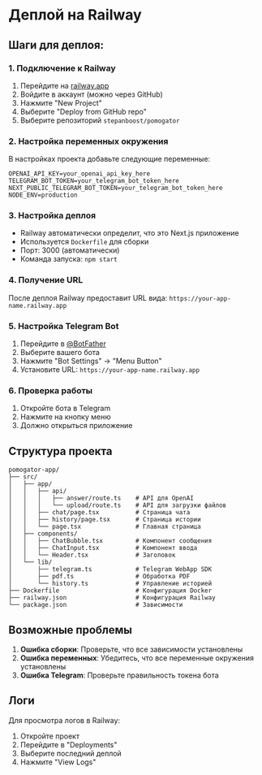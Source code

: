 # Деплой на Railway

## Шаги для деплоя:

### 1. Подключение к Railway
1. Перейдите на [railway.app](https://railway.app)
2. Войдите в аккаунт (можно через GitHub)
3. Нажмите "New Project"
4. Выберите "Deploy from GitHub repo"
5. Выберите репозиторий `stepanboost/pomogator`

### 2. Настройка переменных окружения
В настройках проекта добавьте следующие переменные:

```
OPENAI_API_KEY=your_openai_api_key_here
TELEGRAM_BOT_TOKEN=your_telegram_bot_token_here
NEXT_PUBLIC_TELEGRAM_BOT_TOKEN=your_telegram_bot_token_here
NODE_ENV=production
```

### 3. Настройка деплоя
- Railway автоматически определит, что это Next.js приложение
- Используется `Dockerfile` для сборки
- Порт: 3000 (автоматически)
- Команда запуска: `npm start`

### 4. Получение URL
После деплоя Railway предоставит URL вида:
`https://your-app-name.railway.app`

### 5. Настройка Telegram Bot
1. Перейдите в [@BotFather](https://t.me/botfather)
2. Выберите вашего бота
3. Нажмите "Bot Settings" → "Menu Button"
4. Установите URL: `https://your-app-name.railway.app`

### 6. Проверка работы
1. Откройте бота в Telegram
2. Нажмите на кнопку меню
3. Должно открыться приложение

## Структура проекта

```
pomogator-app/
├── src/
│   ├── app/
│   │   ├── api/
│   │   │   ├── answer/route.ts    # API для OpenAI
│   │   │   └── upload/route.ts    # API для загрузки файлов
│   │   ├── chat/page.tsx          # Страница чата
│   │   ├── history/page.tsx       # Страница истории
│   │   └── page.tsx               # Главная страница
│   ├── components/
│   │   ├── ChatBubble.tsx         # Компонент сообщения
│   │   ├── ChatInput.tsx          # Компонент ввода
│   │   └── Header.tsx             # Заголовок
│   └── lib/
│       ├── telegram.ts            # Telegram WebApp SDK
│       ├── pdf.ts                 # Обработка PDF
│       └── history.ts             # Управление историей
├── Dockerfile                     # Конфигурация Docker
├── railway.json                   # Конфигурация Railway
└── package.json                   # Зависимости
```

## Возможные проблемы

1. **Ошибка сборки**: Проверьте, что все зависимости установлены
2. **Ошибка переменных**: Убедитесь, что все переменные окружения установлены
3. **Ошибка Telegram**: Проверьте правильность токена бота

## Логи
Для просмотра логов в Railway:
1. Откройте проект
2. Перейдите в "Deployments"
3. Выберите последний деплой
4. Нажмите "View Logs"
